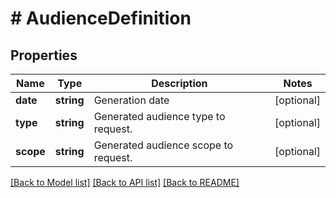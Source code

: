 # # AudienceDefinition

## Properties

Name | Type | Description | Notes
------------ | ------------- | ------------- | -------------
**date** | **string** | Generation date | [optional]
**type** | **string** | Generated audience type to request. | [optional]
**scope** | **string** | Generated audience scope to request. | [optional]

[[Back to Model list]](../../README.md#models) [[Back to API list]](../../README.md#endpoints) [[Back to README]](../../README.md)
